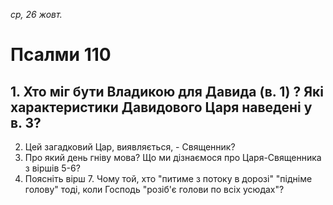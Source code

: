 
_ср, 26 жовт._

# Псалми 110

## 1. Хто міг бути Владикою для Давида (в. 1) ? Які характеристики Давидового Царя наведені у в. 3?
2. Цей загадковий Цар, виявляється, - Священник?
3. Про який день гніву мова? Що ми дізнаємося про Царя-Священника з віршів 5-6?
4. Поясніть вірш 7. Чому той, хто "питиме з потоку в дорозі" "підніме голову" тоді, коли Господь "розіб'є голови по всіх усюдах"?

